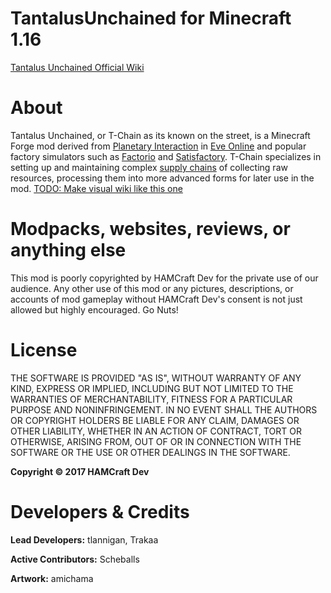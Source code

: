 # TantalusUnchained for Minecraft 1.16
[Tantalus Unchained Official Wiki](https://github.com/tlannigan/TantalusUnchained/wiki)

# About
Tantalus Unchained, or T-Chain as its known on the street, is a Minecraft Forge mod derived from [Planetary Interaction](https://www.google.com/search?safe=active&q=eve+online+planetary+interaction) in [Eve Online](https://www.eveonline.com/) and popular factory simulators such as [Factorio](https://www.factorio.com/) and [Satisfactory](https://www.satisfactorygame.com/).
T-Chain specializes in setting up and maintaining complex [supply chains](https://hanns.io/pi/) of collecting raw resources, processing them into more advanced forms for later use in the mod. [TODO: Make visual wiki like this one](https://fazenda.github.io/)
# Modpacks, websites, reviews, or anything else
This mod is poorly copyrighted by HAMCraft Dev for the private use of our audience. Any other use of this mod or any pictures, descriptions, or accounts of mod gameplay without HAMCraft Dev's consent is not just allowed but highly encouraged. Go Nuts!

# License
THE SOFTWARE IS PROVIDED "AS IS", WITHOUT WARRANTY OF ANY KIND, EXPRESS OR IMPLIED, INCLUDING BUT NOT LIMITED TO THE WARRANTIES OF MERCHANTABILITY, FITNESS FOR A PARTICULAR PURPOSE AND NONINFRINGEMENT. IN NO EVENT SHALL THE AUTHORS OR COPYRIGHT HOLDERS BE LIABLE FOR ANY CLAIM, DAMAGES OR OTHER LIABILITY, WHETHER IN AN ACTION OF CONTRACT, TORT OR OTHERWISE, ARISING FROM, OUT OF OR IN CONNECTION WITH THE SOFTWARE OR THE USE OR OTHER DEALINGS IN THE SOFTWARE.

**Copyright © 2017 HAMCraft Dev**

# Developers & Credits
**Lead Developers:** tlannigan, Trakaa

**Active Contributors:** Scheballs

**Artwork:** amichama
